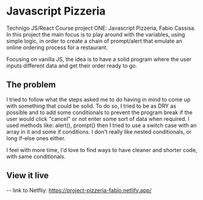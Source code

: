 # Javascript Pizzeria

Technigo JS/React Course project ONE: Javascript Pizzeria, Fabio Cassisa. 
In this project the main focus is to play around with the variables, using simple logic, in order to create a chain of prompt/alert that emulate an online ordering process for a restaurant.

Focusing on vanilla JS, the idea is to have a solid program where the user inputs different data and get their order ready to go.

## The problem

I tried to follow what the steps asked me to do having in mind to come up with something that could be solid. To do so, I tried to be as DRY as possible and to add some conditionals to prevent the program break if the user would click "cancel" or not enter some sort of data when required. 
I used methods like: alert(), prompt() then I tried to use a switch case with an array in it and some if conditions. I don't really like nested conditionals, or long if-else ones either. 

I feel with more time, I'd love to find ways to have cleaner and shorter code, with same conditionals.

## View it live

-- link to Netfliy: https://project-pizzeria-fabio.netlify.app/

